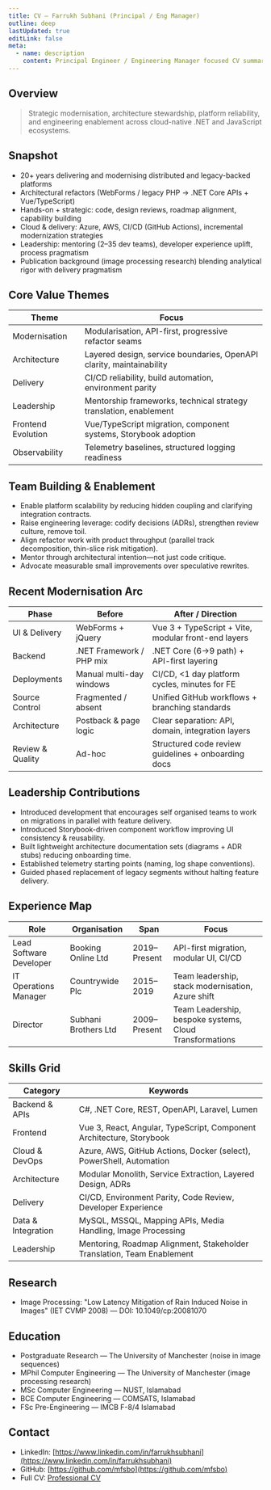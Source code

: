 ```yaml
---
title: CV – Farrukh Subhani (Principal / Eng Manager)
outline: deep
lastUpdated: true
editLink: false
meta:
  - name: description
    content: Principal Engineer / Engineering Manager focused CV summary for Farrukh Subhani – platform modernization, architecture, cloud, and team enablement.
---
```


## Overview

> Strategic modernisation, architecture stewardship, platform reliability, and engineering enablement across cloud-native .NET and JavaScript ecosystems.

## Snapshot

- 20+ years delivering and modernising distributed and legacy-backed platforms
- Architectural refactors (WebForms / legacy PHP → .NET Core APIs + Vue/TypeScript)
- Hands-on + strategic: code, design reviews, roadmap alignment, capability building
- Cloud & delivery: Azure, AWS, CI/CD (GitHub Actions), incremental modernization strategies
- Leadership: mentoring (2–35 dev teams), developer experience uplift, process pragmatism
- Publication background (image processing research) blending analytical rigor with delivery pragmatism

## Core Value Themes

| Theme | Focus |
| ----- | ----- |
| Modernisation | Modularisation, API-first, progressive refactor seams |
| Architecture | Layered design, service boundaries, OpenAPI clarity, maintainability |
| Delivery | CI/CD reliability, build automation, environment parity |
| Leadership | Mentorship frameworks, technical strategy translation, enablement |
| Frontend Evolution | Vue/TypeScript migration, component systems, Storybook adoption |
| Observability | Telemetry baselines, structured logging readiness |

## Team Building & Enablement

- Enable platform scalability by reducing hidden coupling and clarifying integration contracts.
- Raise engineering leverage: codify decisions (ADRs), strengthen review culture, remove toil.
- Align refactor work with product throughput (parallel track decomposition, thin-slice risk mitigation).
- Mentor through architectural intention—not just code critique.
- Advocate measurable small improvements over speculative rewrites.

## Recent Modernisation Arc

| Phase | Before | After / Direction |
| ----- | ------ | ----------------- |
| UI & Delivery | WebForms + jQuery | Vue 3 + TypeScript + Vite, modular front-end layers |
| Backend | .NET Framework / PHP mix | .NET Core (6→9 path) + API-first layering |
| Deployments | Manual multi-day windows | CI/CD, <1 day platform cycles, minutes for FE |
| Source Control | Fragmented / absent | Unified GitHub workflows + branching standards |
| Architecture | Postback & page logic | Clear separation: API, domain, integration layers |
| Review & Quality | Ad-hoc | Structured code review guidelines + onboarding docs |

## Leadership Contributions

- Introduced development that encourages self organised teams to work on migrations in parallel with feature delivery.
- Introduced Storybook-driven component workflow improving UI consistency & reusability.
- Built lightweight architecture documentation sets (diagrams + ADR stubs) reducing onboarding time.
- Established telemetry starting points (naming, log shape conventions).
- Guided phased replacement of legacy segments without halting feature delivery.

## Experience Map

| Role | Organisation | Span | Focus |
| ---- | ------------ | ---- | ----- |
| Lead Software Developer | Booking Online Ltd | 2019–Present | API-first migration, modular UI, CI/CD |
| IT Operations Manager | Countrywide Plc | 2015–2019 | Team leadership, stack modernisation, Azure shift |
| Director | Subhani Brothers Ltd | 2009–Present | Team Leadership, bespoke systems, Cloud Transformations |

## Skills Grid

| Category | Keywords |
| -------- | -------- |
| Backend & APIs | C#, .NET Core, REST, OpenAPI, Laravel, Lumen |
| Frontend | Vue 3, React, Angular, TypeScript, Component Architecture, Storybook |
| Cloud & DevOps | Azure, AWS, GitHub Actions, Docker (select), PowerShell, Automation |
| Architecture | Modular Monolith, Service Extraction, Layered Design, ADRs |
| Delivery | CI/CD, Environment Parity, Code Review, Developer Experience |
| Data & Integration | MySQL, MSSQL, Mapping APIs, Media Handling, Image Processing |
| Leadership | Mentoring, Roadmap Alignment, Stakeholder Translation, Team Enablement |

## Research

- Image Processing: "Low Latency Mitigation of Rain Induced Noise in Images" (IET CVMP 2008) — DOI: 10.1049/cp:20081070

## Education

- Postgraduate Research — The University of Manchester (noise in image sequences)
- MPhil Computer Engineering — The University of Manchester (image processing research)
- MSc Computer Engineering — NUST, Islamabad
- BCE Computer Engineering — COMSATS, Islamabad
- FSc Pre-Engineering — IMCB F-8/4 Islamabad

## Contact

- LinkedIn: [https://www.linkedin.com/in/farrukhsubhani](https://www.linkedin.com/in/farrukhsubhani)
- GitHub: [https://github.com/mfsbo](https://github.com/mfsbo)
- Full CV: [Professional CV](/professional-cv)
